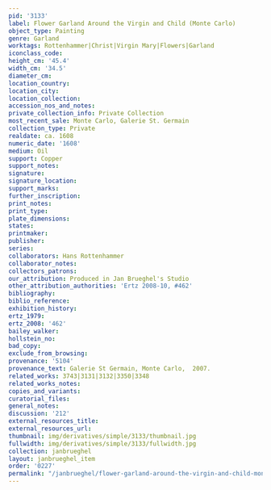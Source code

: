 ```yaml
---
pid: '3133'
label: Flower Garland Around the Virgin and Child (Monte Carlo)
object_type: Painting
genre: Garland
worktags: Rottenhammer|Christ|Virgin Mary|Flowers|Garland
iconclass_code:
height_cm: '45.4'
width_cm: '34.5'
diameter_cm:
location_country:
location_city:
location_collection:
accession_nos_and_notes:
private_collection_info: Private Collection
most_recent_sale: Monte Carlo, Galerie St. Germain
collection_type: Private
realdate: ca. 1608
numeric_date: '1608'
medium: Oil
support: Copper
support_notes:
signature:
signature_location:
support_marks:
further_inscription:
print_notes:
print_type:
plate_dimensions:
states:
printmaker:
publisher:
series:
collaborators: Hans Rottenhammer
collaborator_notes:
collectors_patrons:
our_attribution: Produced in Jan Brueghel's Studio
other_attribution_authorities: 'Ertz 2008-10, #462'
bibliography:
biblio_reference:
exhibition_history:
ertz_1979:
ertz_2008: '462'
bailey_walker:
hollstein_no:
bad_copy:
exclude_from_browsing:
provenance: '5104'
provenance_text: Galerie St Germain, Monte Carlo,  2007.
related_works: 3743|3131|3132|3350|3348
related_works_notes:
copies_and_variants:
curatorial_files:
general_notes:
discussion: '212'
external_resources_title:
external_resources_url:
thumbnail: img/derivatives/simple/3133/thumbnail.jpg
fullwidth: img/derivatives/simple/3133/fullwidth.jpg
collection: janbrueghel
layout: janbrueghel_item
order: '0227'
permalink: "/janbrueghel/flower-garland-around-the-virgin-and-child-monte-carlo"
---
```

